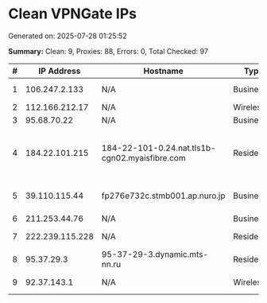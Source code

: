# Clean VPNGate IPs
Generated on: 2025-07-28 01:25:52

**Summary:** Clean: 9, Proxies: 88, Errors: 0, Total Checked: 97

| # | IP Address | Hostname | Type | Country | Provider |
|---|------------|----------|------|---------|----------|
| 1 | 106.247.2.133 | N/A | Business | KR | LG DACOM Corporation |
| 2 | 112.166.212.17 | N/A | Wireless | KR | Korea Telecom |
| 3 | 95.68.70.22 | N/A | Business | LV | SIA Tet |
| 4 | 184.22.101.215 | 184-22-101-0.24.nat.tls1b-cgn02.myaisfibre.com | Residential | TH | ADVANCED WIRELESS NETWORK COMPANY LIMITED |
| 5 | 39.110.115.44 | fp276e732c.stmb001.ap.nuro.jp | Business | JP | Sony Network Communications Inc. |
| 6 | 211.253.44.76 | N/A | Business | KR | Korea Telecom |
| 7 | 222.239.115.228 | N/A | Residential | KR | SK Broadband Co Ltd |
| 8 | 95.37.29.3 | 95-37-29-3.dynamic.mts-nn.ru | Residential | RU | PJSC Rostelecom |
| 9 | 92.37.143.1 | N/A | Wireless | RU | PJSC Rostelecom |
